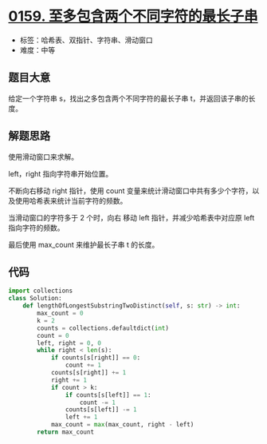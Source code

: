 # [0159. 至多包含两个不同字符的最长子串](https://leetcode-cn.com/problems/longest-substring-with-at-most-two-distinct-characters/)

- 标签：哈希表、双指针、字符串、滑动窗口
- 难度：中等

## 题目大意

给定一个字符串 s，找出之多包含两个不同字符的最长子串 t，并返回该子串的长度。

## 解题思路

使用滑动窗口来求解。

left，right 指向字符串开始位置。

不断向右移动 right 指针，使用 count 变量来统计滑动窗口中共有多少个字符，以及使用哈希表来统计当前字符的频数。

当滑动窗口的字符多于 2 个时，向右 移动 left 指针，并减少哈希表中对应原 left 指向字符的频数。

最后使用 max_count 来维护最长子串 t 的长度。

## 代码

```Python
import collections
class Solution:
    def lengthOfLongestSubstringTwoDistinct(self, s: str) -> int:
        max_count = 0
        k = 2
        counts = collections.defaultdict(int)
        count = 0
        left, right = 0, 0
        while right < len(s):
            if counts[s[right]] == 0:
                count += 1
            counts[s[right]] += 1
            right += 1
            if count > k:
                if counts[s[left]] == 1:
                    count -= 1
                counts[s[left]] -= 1
                left += 1
            max_count = max(max_count, right - left)
        return max_count
```

